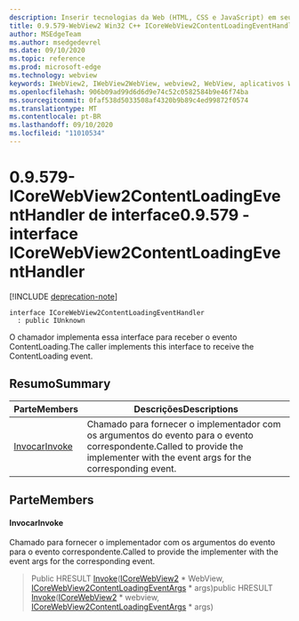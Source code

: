 ```yaml
---
description: Inserir tecnologias da Web (HTML, CSS e JavaScript) em seus aplicativos nativos com o controle WebView2 do Microsoft Edge
title: 0.9.579-WebView2 Win32 C++ ICoreWebView2ContentLoadingEventHandler
author: MSEdgeTeam
ms.author: msedgedevrel
ms.date: 09/10/2020
ms.topic: reference
ms.prod: microsoft-edge
ms.technology: webview
keywords: IWebView2, IWebView2WebView, webview2, WebView, aplicativos Win32, Win32, Edge, ICoreWebView2, ICoreWebView2Controller, controle do navegador, HTML Edge, ICoreWebView2ContentLoadingEventHandler
ms.openlocfilehash: 906b09ad99d6d6d9e74c52c0582584b9e46f74ba
ms.sourcegitcommit: 0faf538d5033508af4320b9b89c4ed99872f0574
ms.translationtype: MT
ms.contentlocale: pt-BR
ms.lasthandoff: 09/10/2020
ms.locfileid: "11010534"
---
```

# <span data-ttu-id="66051-104">0.9.579-ICoreWebView2ContentLoadingEventHandler de interface</span><span class="sxs-lookup"><span data-stu-id="66051-104">0.9.579 - interface ICoreWebView2ContentLoadingEventHandler</span></span> 

[!INCLUDE [deprecation-note](../../includes/deprecation-note.md)]

```
interface ICoreWebView2ContentLoadingEventHandler
  : public IUnknown
```

<span data-ttu-id="66051-105">O chamador implementa essa interface para receber o evento ContentLoading.</span><span class="sxs-lookup"><span data-stu-id="66051-105">The caller implements this interface to receive the ContentLoading event.</span></span>

## <span data-ttu-id="66051-106">Resumo</span><span class="sxs-lookup"><span data-stu-id="66051-106">Summary</span></span>

 <span data-ttu-id="66051-107">Parte</span><span class="sxs-lookup"><span data-stu-id="66051-107">Members</span></span>                        | <span data-ttu-id="66051-108">Descrições</span><span class="sxs-lookup"><span data-stu-id="66051-108">Descriptions</span></span>
--------------------------------|---------------------------------------------
[<span data-ttu-id="66051-109">Invocar</span><span class="sxs-lookup"><span data-stu-id="66051-109">Invoke</span></span>](#invoke) | <span data-ttu-id="66051-110">Chamado para fornecer o implementador com os argumentos do evento para o evento correspondente.</span><span class="sxs-lookup"><span data-stu-id="66051-110">Called to provide the implementer with the event args for the corresponding event.</span></span>

## <span data-ttu-id="66051-111">Parte</span><span class="sxs-lookup"><span data-stu-id="66051-111">Members</span></span>

#### <span data-ttu-id="66051-112">Invocar</span><span class="sxs-lookup"><span data-stu-id="66051-112">Invoke</span></span> 

<span data-ttu-id="66051-113">Chamado para fornecer o implementador com os argumentos do evento para o evento correspondente.</span><span class="sxs-lookup"><span data-stu-id="66051-113">Called to provide the implementer with the event args for the corresponding event.</span></span>

> <span data-ttu-id="66051-114">Public HRESULT [Invoke](#invoke)([ICoreWebView2](icorewebview2.md) \* WebView, [ICoreWebView2ContentLoadingEventArgs](icorewebview2contentloadingeventargs.md) \* args)</span><span class="sxs-lookup"><span data-stu-id="66051-114">public HRESULT [Invoke](#invoke)([ICoreWebView2](icorewebview2.md) \* webview, [ICoreWebView2ContentLoadingEventArgs](icorewebview2contentloadingeventargs.md) \* args)</span></span>

